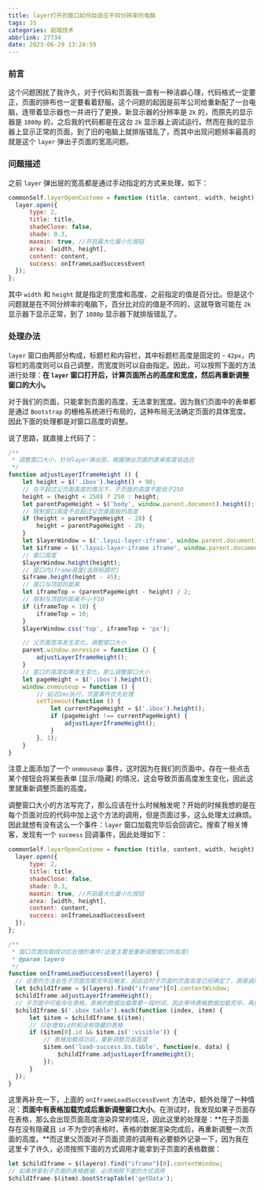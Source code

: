 ```yaml
---
title: layer打开的窗口如何自适应不同分辨率的电脑
tags: JS
categories: 前端技术
abbrlink: 27734
date: 2023-06-29 13:24:59
---
```


### 前言

这个问题困扰了我许久，对于代码和页面我一直有一种洁癖心理，代码格式一定要正，页面的排布也一定要看着舒服。这个问题的起因是前年公司给重新配了一台电脑，连带着显示器也一并进行了更换，新显示器的分辨率是 `2k` 的，而原先的显示器是 `1080p` 的，之后我的代码都是在这台 `2k` 显示器上调试运行。然而在我的显示器上显示正常的页面，到了旧的电脑上就排版错乱了，而其中出现问题频率最高的就是这个 `layer` 弹出子页面的宽高问题。

<!-- more -->

### 问题描述

之前 `layer` 弹出层的宽高都是通过手动指定的方式来处理，如下：

```javascript
commonSelf.layerOpenCustome = function (title, content, width, height) {
  layer.open({
      type: 2,
      title: title,
      shadeClose: false,
      shade: 0.3,
      maxmin: true, //开启最大化最小化按钮
      area: [width, height],
      content: content,
      success: onIframeLoadSuccessEvent
  });
};
```

其中 `width` 和 `height` 就是指定的宽度和高度，之前指定的值是百分比。但是这个问题就是在不同分辨率的电脑下，百分比对应的值是不同的，这就导致可能在 `2k` 显示器下显示正常，到了 `1080p` 显示器下就排版错乱了。

### 处理办法

`layer` 窗口由两部分构成，标题栏和内容栏，其中标题栏高度是固定的 - `42px`，内容栏的高度则可以自己调整，而宽度则可以自由指定。因此，可以按照下面的方法进行处理：**在 `layer` 窗口打开后，计算页面所占的高度和宽度，然后再重新调整窗口的大小。**

对于我们的页面，只能拿到页面的高度，无法拿到宽度。因为我们页面中的表单都是通过 `Bootstrap` 的栅格系统进行布局的，这种布局无法确定页面的具体宽度。因此下面的处理都是对窗口高度的调整。

说了思路，就直接上代码了：

```javascript
/**
 * 调整窗口大小，针对layer弹出层，根据弹出页面的表单高度自适应
 */
function adjustLayerIframeHeight () {
    let height = $('.ibox').height() + 90;
    // 在不超过父页面高度的情况下，子页面的高度不能低于250
    height = (height < 250) ? 250 : height;
    let parentPageHeight = $('body', window.parent.document).height();
    // 限制窗口高度不会超过父页面面板的高度
    if (height > parentPageHeight - 20) {
        height = parentPageHeight - 20;
    }
    let $layerWindow = $('.layui-layer-iframe', window.parent.document);
    let $iframe = $('.layui-layer-iframe iframe', window.parent.document);
    // 窗口高度
    $layerWindow.height(height);
    // 窗口内iframe高度(去除标题栏)
    $iframe.height(height - 45);
    // 窗口与顶部的距离
    let iframeTop = (parentPageHeight - height) / 2;
    // 限制与顶部的距离不小于10
    if (iframeTop < 10) {
        iframeTop = 10;
    }
    $layerWindow.css('top', iframeTop + 'px');

    // 父页面宽高发生变化，调整窗口大小
    parent.window.onresize = function () {
        adjustLayerIframeHeight();
    }
    // 窗口的高度如果发生变化，那么调整窗口大小
    let pageHeight = $('.ibox').height();
    window.onmouseup = function () {
        // 延迟1ms执行，页面事件优先处理
        setTimeout(function () {
            let currentPageHeight = $('.ibox').height();
            if (pageHeight !== currentPageHeight) {
                adjustLayerIframeHeight();
            }
        }, 1);
    }
}
```

注意上面添加了一个 `onmouseup` 事件，这时因为在我们的页面中，存在一些点击某个按钮会将某些表单 \[显示/隐藏] 的情况，这会导致页面高度发生变化，因此这里就重新调整页面的高度。

调整窗口大小的方法写完了，那么应该在什么时候触发呢？开始的时候我想的是在每个页面对应的代码中加上这个方法的调用，但是页面过多，这么处理太过麻烦。因此就想有没有这么一个事件：`layer` 窗口加载完毕后会回调它。搜索了相关博客，发现有一个 `suceess` 回调事件，因此处理如下：

```javascript
commonSelf.layerOpenCustome = function (title, content, width, height) {
  layer.open({
      type: 2,
      title: title,
      shadeClose: false,
      shade: 0.3,
      maxmin: true, //开启最大化最小化按钮
      area: [width, height],
      content: content,
      success: onIframeLoadSuccessEvent
  });
};

/**
 * 窗口页面加载成功后处理的事件(这里主要是重新调整窗口的高度)
 * @param layero
 */
function onIframeLoadSuccessEvent(layero) {
  // 这里的方法会在子页面加载完毕后触发，因此这时子页面的页面高度已经确定了，直接调用子页面的changeWindowSize()方法即可
  let $childIframe = $(layero).find("iframe")[0].contentWindow;
  $childIframe.adjustLayerIframeHeight();
  // 子页面中可能存在表格，表格的数据加载需要一段时间，因此等待表格数据加载完毕，再重新调整一次页面高度
  $childIframe.$('.ibox table').each(function (index, item) {
      let $item = $childIframe.$(item);
      // 只处理有id的和没有隐藏的表格
      if ($item[0].id && $item.is(':visible')) {
          // 表格加载成功后，重新调整页面高度
          $item.on('load-success.bs.table', function(e, data) {
              $childIframe.adjustLayerIframeHeight();
          });
      }
  });
}
```

这里再补充一下，上面的 `onIframeLoadSuccessEvent` 方法中，额外处理了一种情况：**页面中有表格加载完成后重新调整窗口大小**。在测试时，我发现如果子页面存在表格，那么会出现页面高度渲染异常的情况，因此这里的处理是：\*\*在子页面存在没有隐藏且 `id` 不为空的表格时，表格的数据渲染完成后，再重新调整一次页面的高度。\*\*而这里父页面对子页面资源的调用有必要额外记录一下，因为我在这里卡了许久，必须按照下面的方式调用才能拿到子页面的表格数据：

```javascript
let $childIframe = $(layero).find("iframe")[0].contentWindow;
// 如果想拿到子页面的表格数据，必须按照下面的方式调用
$childIframe.$(item).bootStrapTable('getData');
```

